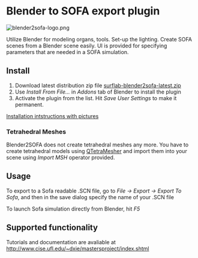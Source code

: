 # Blender to SOFA export plugin

![blender2sofa-logo.png](https://bitbucket.org/repo/Ayy6LE/images/4037932839-blender2sofa-logo.png)

Utilize Blender for modeling organs, tools. Set-up the lighting. Create 
SOFA scenes from a Blender scene easily. UI is provided for specifying
parameters that are needed in a SOFA simulation.

## Install
1. Download latest distribution zip file [surflab-blender2sofa-latest.zip](https://bitbucket.org/surflab/blender2sofa/get/default.zip)
2. Use _Install From File..._ in _Addons_ tab of Blender to install the plugin
3. Activate the plugin from the list. Hit _Save User Settings_ to make it permanent.

[Installation intstructions with pictures](https://bitbucket.org/surflab/blender2sofa/wiki/Install)

### Tetrahedral Meshes
Blender2SOFA does not create tetrahedral meshes any more. You have to create
tetrahedral models using [QTetraMesher](http://qtm.dennis2society.de/) and import
them into your scene using _Import MSH_ operator provided.

## Usage
To export to a Sofa readable .SCN file, go to _File -> Export -> Export To Sofa_, and then in the save dialog
specify the name of your .SCN file

To launch Sofa simulation directly from Blender, hit _F5_

## Supported functionality
Tutorials and documentation are avaliable at http://www.cise.ufl.edu/~dxie/mastersproject/index.shtml
